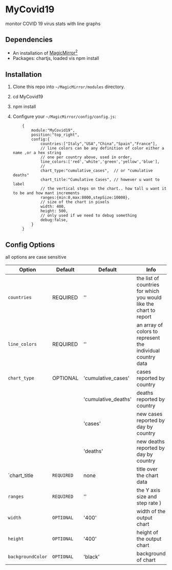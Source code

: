 # MyCovid19

monitor COVID 19 virus stats with line graphs
 


## Dependencies

* An installation of [MagicMirror<sup>2</sup>](https://github.com/MichMich/MagicMirror)
* Packages: chartjs, loaded vis npm install

## Installation

1. Clone this repo into `~/MagicMirror/modules` directory.
2. cd MyCovid19
3. npm install
4. Configure your `~/MagicMirror/config/config.js`:

    ```
		{
			module:"MyCovid19",
			position:"top_right",
			config:{
				countries:["Italy","USA","China","Spain","France"],
				// line colors can be any definition of color either a name ,or a hex string
				// one per country above, used in order,
				line_colors:['red','white','green','yellow','blue'],
				//				
				chart_type:"cumulative_cases",  // or "cumulative deaths"
				chart_title:"Cumulative Cases", // however u want to label
				// the vertical steps on the chart.. how tall u want it to be and how mant increments 
				ranges:{min:0,max:8000,stepSize:10000},
				// size of the chart in pixels
			    width: 400,
			    height: 500,	
			    // only used if we need to debug something
			    debug:false,
			}
		}
    ```

## Config Options

all options are case sensitive

| **Option** | **Default** | **Default** | **Info** 
| --- | --- | --- | --- |
| `countries` | REQUIRED | '' | the list of countries for which you would like the chart to report |
| `line_colors` | REQUIRED | '' | an array of colors to represent the individual country data|
| `chart_type` | OPTIONAL | 'cumulative_cases' | cases reported by country |
|        |          |'cumulative_deaths' |  deaths reported by country |
|        |          |'cases' | new cases reported by day by country |
|        |          |'deaths' | new deaths reported by day by country |
| `chart_title | `REQUIRED` | none | title over the chart data |
  `ranges` | `REQUIRED` | ''| the Y axis size and step rate ) |
| `width` | `OPTIONAL` | '400'  |  width of the output chart |
| `height` | `OPTIONAL`| '400' | height of the output chart |
| `backgroundColor` | `OPTIONAL` | 'black' | background of chart |



